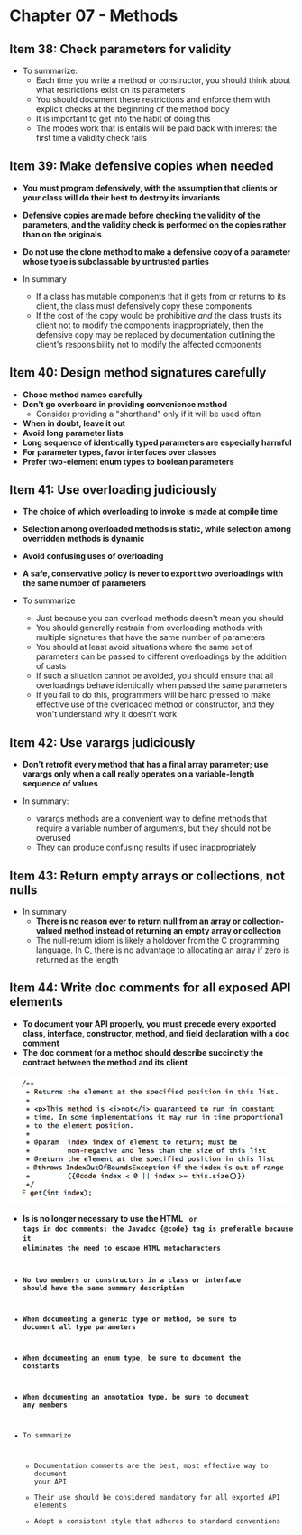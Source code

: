 # Chapter 07 - Methods

## Item 38: Check parameters for validity
* To summarize:
    * Each time you write a method or constructor, you should think about what restrictions exist on its parameters
    * You should document these restrictions and enforce them with explicit checks at the beginning of the method body
    * It is important to get into the habit of doing this
    * The modes work that is entails will be paid back with interest the first time a validity check fails
    
## Item 39: Make defensive copies when needed
* **You must program defensively, with the assumption that clients or your class will do their best to destroy its invariants**
* **Defensive copies are made before checking the validity of the parameters, and the validity check is performed on the copies rather than on the originals**
* **Do not use the clone method to make a defensive copy of a parameter whose type is subclassable by untrusted parties**

* In summary
    * If a class has mutable components that it gets from or returns to its client, the class must defensively copy these components
    * If the cost of the copy would be prohibitive *and* the class trusts its client not to modify the components inappropriately, then the defensive copy may be replaced by documentation outlining the client's responsibility not to modify the affected components
    
## Item 40: Design method signatures carefully
* **Chose method names carefully**
* **Don't go overboard in providing convenience method**
    * Consider providing a "shorthand" only if it will be used often
* **When in doubt, leave it out**
* **Avoid long parameter lists**
* **Long sequence of identically typed parameters are especially harmful**
* **For parameter types, favor interfaces over classes**
* **Prefer two-element enum types to boolean parameters**

## Item 41: Use overloading judiciously
* **The choice of which overloading to invoke is made at compile time**
* **Selection among overloaded methods is static, while selection among  overridden methods is dynamic**
* **Avoid confusing uses of overloading**
* **A safe, conservative policy is never to export two overloadings with the same number of parameters**

* To summarize
    * Just because you can overload methods doesn't mean you should
    * You should generally restrain from overloading methods with multiple signatures that have the same number of parameters
    * You should at least avoid situations where the same set of parameters can be passed to different overloadings by the addition of casts
    * If such a situation cannot be avoided, you should ensure that all overloadings behave identically when passed the same parameters
    * If you fail to do this, programmers will be hard pressed to make effective use of the overloaded method or constructor, and they won't understand why it doesn't work
    
## Item 42: Use varargs judiciously
* **Don't retrofit every method that has a final array parameter; use varargs only when a call really operates on a variable-length sequence of values**

* In summary:
    * varargs methods are a convenient way to define methods that require a variable number of arguments, but they should not be overused
    * They can produce confusing results if used inappropriately
    
## Item 43: Return empty arrays or collections, not nulls
* In summary
    * **There is no reason ever to return null from an array or collection-valued method instead of returning an empty array or collection**
    * The null-return idiom is likely a holdover from the C programming language. In C, there is no advantage to allocating an array if zero is returned as the length
    
## Item 44: Write doc comments for all exposed API elements
* **To document your API properly, you must precede every exported class, interface, constructor, method, and field declaration with a doc comment**
* **The doc comment for a method should describe succinctly the contract between the method and its client**

![Javadoc](javadoc.png)

* **Is is no longer necessary to use the HTML <code> or <tt> tags in doc comments: the Javadoc {@code} tag is preferable because it eliminates the need to escape HTML metacharacters**
* **No two members or constructors in a class or interface should have the same summary description**
* **When documenting a generic type or method, be sure to document all type parameters**
* **When documenting an enum type, be sure to document the constants**
* **When documenting an annotation type, be sure to document any members**

* To summarize
    * Documentation comments are the best, most effective way to document your API
    * Their use should be considered mandatory for all exported API elements
    * Adopt a consistent style that adheres to standard conventions